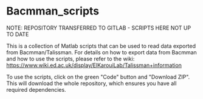 # Bacmman_scripts

NOTE: REPOSITORY TRANSFERRED TO GITLAB - SCRIPTS HERE NOT UP TO DATE

This is a collection of Matlab scripts that can be used to read data exported from Bacmman/Talissman.
For details on how to export data from Bacmman and how to use the scripts, please refer to the wiki: https://www.wiki.ed.ac.uk/display/ElKarouiLab/Talissman+information

To use the scripts, click on the green "Code" button and "Download ZIP". This will download the whole repository, which ensures you have all required dependencies.
